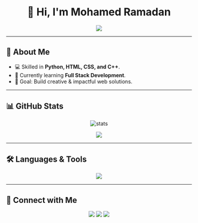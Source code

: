 <h1 align="center">👋 Hi, I'm Mohamed Ramadan</h1>

<p align="center">
  <img src="https://readme-typing-svg.herokuapp.com?size=22&duration=3000&color=36BCF7&center=true&vCenter=true&lines=Web+Developer;Python+%7C+HTML+%7C+CSS+%7C+C%2B%2B;Always+Learning+New+Things" />
</p>

---

## 🚀 About Me  
- 💻 Skilled in **Python, HTML, CSS, and C++**.  
- 🌱 Currently learning **Full Stack Development**.  
- 🎯 Goal: Build creative & impactful web solutions.  

---

## 📊 GitHub Stats  

<p align="center">
  <img src="https://github-readme-stats.vercel.app/api?username=YOUR_USERNAME&show_icons=true&theme=radical" alt="stats" />
</p>

<p align="center">
  <img src="https://github-readme-stats.vercel.app/api/top-langs/?username=YOUR_USERNAME&layout=compact&theme=tokyonight" />
</p>

---

## 🛠️ Languages & Tools  

<p align="center">
  <img src="https://skillicons.dev/icons?i=python,html,css,cpp,git,github,vscode" />
</p>

---

## 🔗 Connect with Me  

<p align="center">
  <a href="https://wa.me/201234567890"><img src="https://img.shields.io/badge/WhatsApp-25D366?logo=whatsapp&logoColor=white&style=for-the-badge" /></a>
  <a href="https://www.google.com/"><img src="https://img.shields.io/badge/Google-4285F4?logo=google&logoColor=white&style=for-the-badge" /></a>
  <a href="https://linkedin.com/in/YOUR_LINK"><img src="https://img.shields.io/badge/LinkedIn-0077B5?logo=linkedin&logoColor=white&style=for-the-badge" /></a>
</p>

